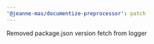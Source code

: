 ```yaml
---
'@jeanne-mas/documentize-preprocessor': patch
---
```


Removed package.json version fetch from logger
